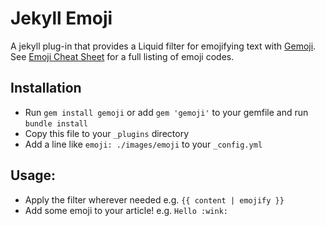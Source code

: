 # Jekyll Emoji
A jekyll plug-in that provides a Liquid filter for emojifying text with [Gemoji](https://github.com/github/gemoji). See [Emoji Cheat Sheet](http://www.emoji-cheat-sheet.com) for a full listing of emoji codes.

## Installation
- Run `gem install gemoji` or add `gem 'gemoji'` to your gemfile and run `bundle install`
- Copy this file to your `_plugins` directory
- Add a line like `emoji: ./images/emoji` to your `_config.yml`
 
## Usage: 
- Apply the filter wherever needed e.g. `{{ content | emojify }}`
- Add some emoji to your article! e.g. `Hello :wink:`
